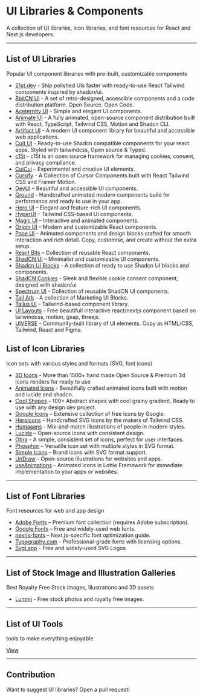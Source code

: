 # UI Libraries & Components

A collection of UI libraries, icon libraries, and font resources for React and Next.js developers.

---

## List of UI Libraries
Popular UI component libraries with pre-built, customizable components
- [21st.dev](https://21st.dev/components/) - Ship polished UIs faster with ready-to-use React Tailwind components inspired by shadcn/ui.
- [8bitCN UI](https://www.8bitcn.com/) - A set of retro-designed, accessible components and a code distribution platform. Open Source. Open Code.
- [Aceternity UI](https://ui.aceternity.com/) – Simple and elegant UI components.
- [Animate UI](https://animate-ui.com/) - A fully animated, open-source component distribution built with React, TypeScript, Tailwind CSS, Motion and Shadcn CLI. 
- [Artifact UI](https://artifactui.in/) - A modern UI component library for beautiful and accessible web applications.  
- [Cult UI](https://www.cult-ui.com/) - Ready-to-use Shadcn compatible components for your react apps. Styled with tailwindcss, Open source & Typed.
- [c15t](https://c15t.com/) - c15t is an open source framework for managing cookies, consent, and privacy compliance. 
- [CuiCui](https://cuicui.day/) – Experimental and creative UI elements.  
- [Cursify](https://cursify.vercel.app/) - A Collection of Cursor Components built with React Tailwind CSS and Framer Motion.  
- [DevUI](https://www.devui.in/) – Beautiful and accessible UI components.  
- [Ground](https://ground.bossadizenith.me/docs/components) - Handcrafted animated modern components build for performance and ready to use in your app.  
- [Hero UI](https://www.heroui.com/) – Elegant and feature-rich UI components.  
- [HyperUI](https://www.hyperui.dev/) – Tailwind CSS-based UI components.  
- [Magic UI](https://magicui.design/) – Interactive and animated components.  
- [Origin UI](https://originui.com/) – Modern and customizable React components.
- [Pace UI](https://www.paceui.com/) - Animated components and design blocks crafted for smooth interaction and rich detail. Copy, customise, and create without the extra setup.
- [React Bits](https://www.reactbits.dev/) – Collection of reusable React components.  
- [ShadCN UI](https://ui.shadcn.com/) – Minimalist and customizable UI components.  
- [Shadcn UI Blocks](https://www.shadcnui-blocks.com/) - A collection of ready to use Shadcn UI blocks and components.
- [ShadCN Cookies](https://shadcn-cookies.vercel.app/) - Sleek and flexible cookie consent component, designed with shadcn/ui 
- [Spectrum UI](https://spectrumui.arihantcodes.in/) - Collection of reusable ShadCN UI components.  
- [Tail Ark](https://tailark.com/) - A collection of Marketing UI Blocks.  
- [Tailus UI](https://ui.tailus.io/) – Tailwind-based component library.  
- [UI Layouts](https://www.ui-layouts.com/) - Free beautifull interactive react/nextjs component based on tailwindcss, motion, gsap, threejs.
- [UIVERSE](https://uiverse.io/) - Community-built library of UI elements. Copy as HTML/CSS, Tailwind, React and Figma.

## List of Icon Libraries
Icon sets with various styles and formats (SVG, font icons)
- [3D Icons](https://3dicons.co/) - More than 1500+ hand made Open Source & Premium 3d icons renders for ready to use
- [Animated Icons](https://icons.pqoqubbw.dev/) - Beautifully crafted animated icons built with motion and lucide and shadcn.
- [Cool Shapes](https://coolshap.es/) - 100+ Abstract shapes with cool grainy gradient. Ready to use with any design dev project. 
- [Google Icons](https://fonts.google.com/icons) – Extensive collection of free icons by Google.  
- [Heroicons](https://heroicons.com/) – Handcrafted SVG icons by the makers of Tailwind CSS.  
- [Humaaans](https://www.humaaans.com/) - Mix-and-match illustrations of people in modern styles.  
- [Lucide](https://lucide.dev/) – Open-source icons with consistent design.
- [Obra](https://icons.obra.studio/?ref=dailydev) - A simple, consistent set of icons, perfect for user interfaces.
- [Phosphor](https://phosphoricons.com/) – Versatile icon set with multiple styles in SVG format.  
- [Simple Icons](https://simpleicons.org/) – Brand icons with SVG format support.  
- [UnDraw](https://undraw.co/illustrations/) - Open-source illustrations for websites and apps.  
- [useAnimations](https://useanimations.com/) - Animated icons in Lottie Framework for immediate implementation to your apps or websites.

---

## List of Font Libraries
Font resources for web and app design
- [Adobe Fonts](https://fonts.adobe.com/) – Premium font collection (requires Adobe subscription).  
- [Google Fonts](https://fonts.google.com/) – Free and widely-used web fonts.  
- [nextjs-fonts](https://nextjs.org/docs/pages/building-your-application/optimizing/fonts/) – Next.js-specific font optimization guide.  
- [Typography.com](https://typography.com/) – Professional-grade fonts with licensing options.
- [Svgl.app](https://svgl.app/) - Free and widely-used SVG Logos.

---

## List of Stock Image and Illustration Galleries
Best Royalty Free Stock Images, Illustrations and 3D assets
- [Lummi](https://www.lummi.ai/) - Free stock photos and royalty free images.

---

## List of UI Tools
tools to make everything enjoyable

[View](https://github.com/Bharathi4real/awesome-nextjs/blob/main/resources/tools.md#ui-tools)

---

## Contribution
Want to suggest UI libraries? Open a pull request!
